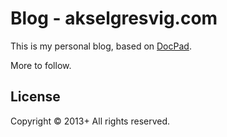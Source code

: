 # Blog - akselgresvig.com

This is my personal blog, based on [DocPad](http://docpad.org).

More to follow.

## License
Copyright &copy; 2013+ All rights reserved.
